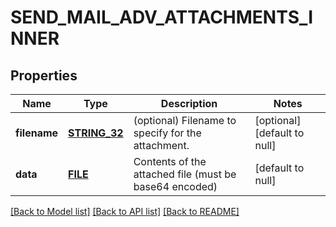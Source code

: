 # SEND_MAIL_ADV_ATTACHMENTS_INNER

## Properties
Name | Type | Description | Notes
------------ | ------------- | ------------- | -------------
**filename** | [**STRING_32**](STRING_32.md) | (optional) Filename to specify for the attachment. | [optional] [default to null]
**data** | [**FILE**](FILE.md) | Contents of the attached file (must be base64 encoded) | [default to null]

[[Back to Model list]](../README.md#documentation-for-models) [[Back to API list]](../README.md#documentation-for-api-endpoints) [[Back to README]](../README.md)


